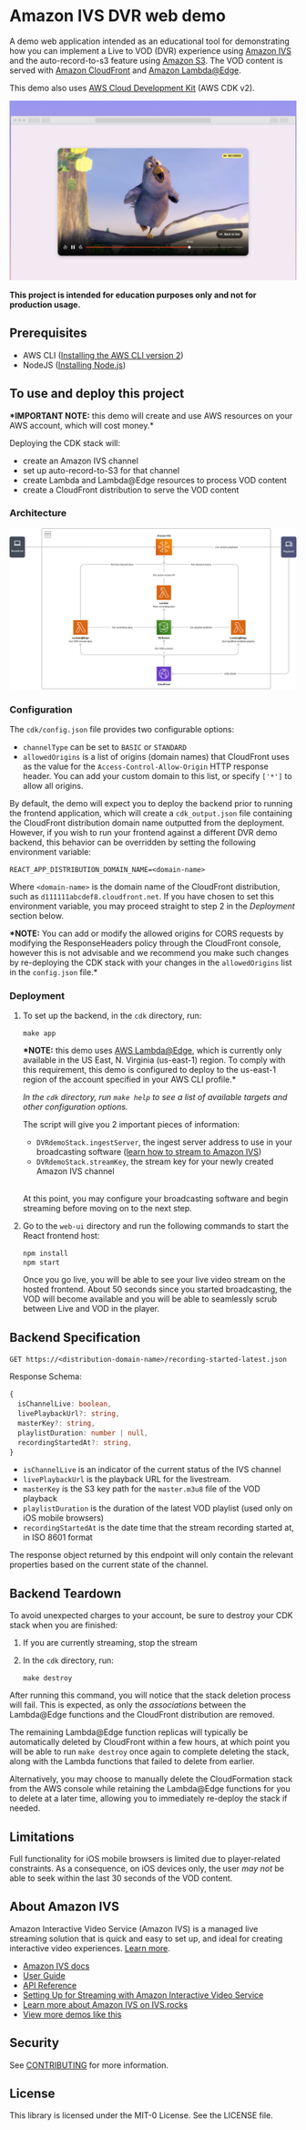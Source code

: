 # Amazon IVS DVR web demo

A demo web application intended as an educational tool for demonstrating how you can implement a Live to VOD (DVR) experience using [Amazon IVS](https://aws.amazon.com/ivs/) and the auto-record-to-s3 feature using [Amazon S3](https://aws.amazon.com/s3/). The VOD content is served with [Amazon CloudFront](https://aws.amazon.com/cloudfront/) and [Amazon Lambda@Edge](https://aws.amazon.com/lambda/edge/).

This demo also uses [AWS Cloud Development Kit](https://aws.amazon.com/cdk/) (AWS CDK v2).

<img src="amazon-ivs-dvr-demo.png" alt="Amazon IVS DVR demo" />

**This project is intended for education purposes only and not for production usage.**

## Prerequisites

- AWS CLI ([Installing the AWS CLI version 2](https://docs.aws.amazon.com/cli/latest/userguide/install-cliv2.html))
- NodeJS ([Installing Node.js](https://nodejs.org/))

## To use and deploy this project

**\*IMPORTANT NOTE:** this demo will create and use AWS resources on your AWS account, which will cost money.\*

Deploying the CDK stack will:

- create an Amazon IVS channel
- set up auto-record-to-S3 for that channel
- create Lambda and Lambda@Edge resources to process VOD content
- create a CloudFront distribution to serve the VOD content

### Architecture

![architecture](architecture.png)
<br>

### Configuration

The `cdk/config.json` file provides two configurable options:

- `channelType` can be set to `BASIC` or `STANDARD`
- `allowedOrigins` is a list of origins (domain names) that CloudFront uses as the value for the `Access-Control-Allow-Origin` HTTP response header. You can add your custom domain to this list, or specify `['*']` to allow all origins.

By default, the demo will expect you to deploy the backend prior to running the frontend application, which will create a `cdk_output.json` file containing the CloudFront distribution domain name outputted from the deployment. However, if you wish to run your frontend against a different DVR demo backend, this behavior can be overridden by setting the following environment variable:

```shell
REACT_APP_DISTRIBUTION_DOMAIN_NAME=<domain-name>
```

Where `<domain-name>` is the domain name of the CloudFront distribution, such as `d111111abcdef8.cloudfront.net`. If you have chosen to set this environment variable, you may proceed straight to step 2 in the _Deployment_ section below.

**\*NOTE:** You can add or modify the allowed origins for CORS requests by modifying the ResponseHeaders policy through the CloudFront console, however this is not advisable and we recommend you make such changes by re-deploying the CDK stack with your changes in the `allowedOrigins` list in the `config.json` file.\*

### Deployment

1. To set up the backend, in the `cdk` directory, run:

   ```shell
   make app
   ```

   **\*NOTE:** this demo uses [AWS Lambda@Edge](https://aws.amazon.com/lambda/edge/), which is currently only available in the US East, N. Virginia (us-east-1) region. To comply with this requirement, this demo is configured to deploy to the us-east-1 region of the account specified in your AWS CLI profile.\*

   _In the `cdk` directory, run `make help` to see a list of available targets and other configuration options._

   The script will give you 2 important pieces of information:

   - `DVRdemoStack.ingestServer`, the ingest server address to use in your broadcasting software ([learn how to stream to Amazon IVS](https://aws.amazon.com/blogs/media/setting-up-for-streaming-with-amazon-ivs/))
   - `DVRdemoStack.streamKey`, the stream key for your newly created Amazon IVS channel  
     <br/>

   At this point, you may configure your broadcasting software and begin streaming before moving on to the next step.

2. Go to the `web-ui` directory and run the following commands to start the React frontend host:

   ```shell
   npm install
   npm start
   ```

   Once you go live, you will be able to see your live video stream on the hosted frontend. About 50 seconds since you started broadcasting, the VOD will become available and you will be able to seamlessly scrub between Live and VOD in the player.

## Backend Specification

```
GET https://<distribution-domain-name>/recording-started-latest.json
```

Response Schema:

```ts
{
  isChannelLive: boolean,
  livePlaybackUrl?: string,
  masterKey?: string,
  playlistDuration: number | null,
  recordingStartedAt?: string,
}
```

- `isChannelLive` is an indicator of the current status of the IVS channel
- `livePlaybackUrl` is the playback URL for the livestream.
- `masterKey` is the S3 key path for the `master.m3u8` file of the VOD playback
- `playlistDuration` is the duration of the latest VOD playlist (used only on iOS mobile browsers)
- `recordingStartedAt` is the date time that the stream recording started at, in ISO 8601 format

The response object returned by this endpoint will only contain the relevant properties based on the current state of the channel.

## Backend Teardown

To avoid unexpected charges to your account, be sure to destroy your CDK stack when you are finished:

1. If you are currently streaming, stop the stream

2. In the `cdk` directory, run:

   ```shell
   make destroy
   ```

After running this command, you will notice that the stack deletion process will fail. This is expected, as only the _associations_ between the Lambda@Edge functions and the CloudFront distribution are removed.

The remaining Lambda@Edge function replicas will typically be automatically deleted by CloudFront within a few hours, at which point you will be able to run `make destroy` once again to complete deleting the stack, along with the Lambda functions that failed to delete from earlier.

Alternatively, you may choose to manually delete the CloudFormation stack from the AWS console while retaining the Lambda@Edge functions for you to delete at a later time, allowing you to immediately re-deploy the stack if needed.

## Limitations

Full functionality for iOS mobile browsers is limited due to player-related constraints. As a consequence, on iOS devices only, the user _may not_ be able to seek within the last 30 seconds of the VOD content.

## About Amazon IVS

Amazon Interactive Video Service (Amazon IVS) is a managed live streaming solution that is quick and easy to set up, and ideal for creating interactive video experiences. [Learn more](https://aws.amazon.com/ivs/).

- [Amazon IVS docs](https://docs.aws.amazon.com/ivs/)
- [User Guide](https://docs.aws.amazon.com/ivs/latest/userguide/)
- [API Reference](https://docs.aws.amazon.com/ivs/latest/APIReference/)
- [Setting Up for Streaming with Amazon Interactive Video Service](https://aws.amazon.com/blogs/media/setting-up-for-streaming-with-amazon-ivs/)
- [Learn more about Amazon IVS on IVS.rocks](https://ivs.rocks/)
- [View more demos like this](https://ivs.rocks/examples)

## Security

See [CONTRIBUTING](CONTRIBUTING.md#security-issue-notifications) for more information.

## License

This library is licensed under the MIT-0 License. See the LICENSE file.

